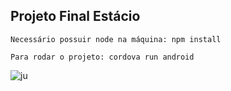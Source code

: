 ## Projeto Final Estácio

```
Necessário possuir node na máquina: npm install
```

```
Para rodar o projeto: cordova run android
```

![ju](https://user-images.githubusercontent.com/73204469/195904661-72707f7a-0236-4e52-8c40-4f9de7898cfa.jpg)
